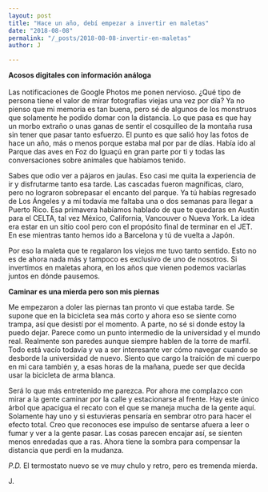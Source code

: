 ```yaml
---
layout: post
title: "Hace un año, debí empezar a invertir en maletas"
date: "2018-08-08"
permalink: "/_posts/2018-08-08-invertir-en-maletas"
author: J

---
```

**Acosos digitales con información análoga**<br />
<br />
Las notificaciones de Google Photos me ponen nervioso. ¿Qué tipo de persona tiene el valor de mirar fotografías viejas una vez por día? Ya no pienso que mi memoria es tan buena, pero sé de algunos de los monstruos que solamente he podido domar con la distancia. Lo que pasa es que hay un morbo extraño o unas ganas de sentir el cosquilleo de la montaña rusa sin tener que pasar tanto esfuerzo. El punto es que salió hoy las fotos de hace un año, más o menos porque estaba mal por par de días. Había ido al Parque das aves en Foz do Iguaçú en gran parte por ti y todas las conversaciones sobre animales que habíamos tenido. 

Sabes que odio ver a pájaros en jaulas. Eso casi me quita la experiencia de ir y disfrutarme tanto esa tarde. Las cascadas fueron magníficas, claro, pero no lograron sobrepasar el encanto del parque. Ya tú habías regresado de Los Ángeles y a mí todavía me faltaba una o dos semanas para llegar a Puerto Rico. Esa primavera habíamos hablado de que te quedaras en Austin para el CELTA, tal vez México, California, Vancouver o Nueva York. La idea era estar en un sitio cool pero con el propósito final de terminar en el JET. En ese mientras tanto hemos ido a Barcelona y tú de vuelta a Japón. 

Por eso la maleta que te regalaron los viejos me tuvo tanto sentido. Esto no es de ahora nada más y tampoco es exclusivo de uno de nosotros. Si invertimos en maletas ahora, en los años que vienen podemos vaciarlas juntos en dónde pausemos. 

**Caminar es una mierda pero son mis piernas**

Me empezaron a doler las piernas tan pronto vi que estaba tarde. Se supone que en la bicicleta sea más corto y ahora eso se siente como trampa, así que desistí por el momento. A parte, no sé si donde estoy la puedo dejar. Parece como un punto intermedio de la universidad y el mundo real. Realmente son paredes aunque siempre hablen de la torre de marfil. Todo está vacío todavía y va a ser interesante ver cómo navegar cuando se desborde la universidad de nuevo. Siento que cargo la traición de mi cuerpo en mi cara también y, a esas horas de la mañana, puede ser que decida usar la bicicleta de arma blanca. 

Será lo que más entretenido me parezca. Por ahora me complazco con mirar a la gente caminar por la calle y estacionarse al frente. Hay este único árbol que apacigua el recato con el que se maneja mucha de la gente aquí. Solamente hay uno y si estuvieras pensaría en sembrar otro para hacer el efecto total. Creo que reconoces ese impulso de sentarse afuera a leer o fumar y ver a la gente pasar. Las cosas parecen encajar así, se sienten menos enredadas que a ras. Ahora tiene la sombra para compensar la distancia que perdi en la mudanza. 

*P.D.* El termostato nuevo se ve muy chulo y retro, pero es tremenda mierda.

J.
